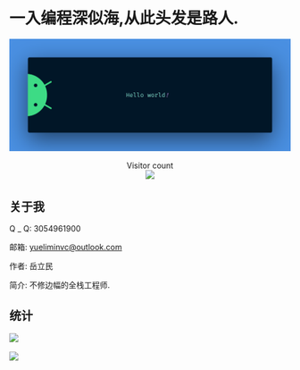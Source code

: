 # 一入编程深似海,从此头发是路人.

<img src="./resources/banner.png" alt="Hello world">

<p align="center"> 
  Visitor count<br>
  <img src="https://profile-counter.glitch.me/YueLiMin-say/count.svg" />
</p>

## 关于我

Q _ Q: 3054961900

邮箱: yueliminvc@outlook.com

作者: 岳立民

简介: 不修边幅的全栈工程师.

## 统计

[![](https://github-readme-stats.vercel.app/api?username=YueLiMin-say&show_icons=true)](https://github.com/YueLiMin-say/github-readme-stats)

[![](https://github-readme-stats.vercel.app/api/top-langs/?username=YueLiMin-say)](https://github.com/YueLiMin-say/github-readme-stats)